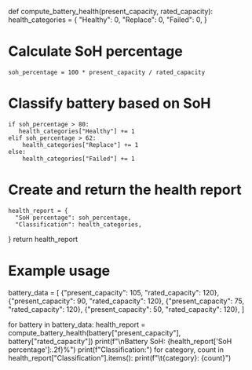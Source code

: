 def compute_battery_health(present_capacity, rated_capacity):
    health_categories = {
      "Healthy": 0,
      "Replace": 0,
      "Failed": 0,
  }

  # Calculate SoH percentage
    soh_percentage = 100 * present_capacity / rated_capacity

  # Classify battery based on SoH
    if soh_percentage > 80:
       health_categories["Healthy"] += 1
    elif soh_percentage > 62:
        health_categories["Replace"] += 1
    else:
        health_categories["Failed"] += 1

  # Create and return the health report
    health_report = {
      "SoH percentage": soh_percentage,
      "Classification": health_categories,
  }
  return health_report

# Example usage
battery_data = [
    {"present_capacity": 105, "rated_capacity": 120},
    {"present_capacity": 90, "rated_capacity": 120},
    {"present_capacity": 75, "rated_capacity": 120},
    {"present_capacity": 50, "rated_capacity": 120},
]

for battery in battery_data:
  health_report = compute_battery_health(battery["present_capacity"], battery["rated_capacity"])
  print(f"\nBattery SoH: {health_report['SoH percentage']:.2f}%")
  print(f"Classification:")
  for category, count in health_report["Classification"].items():
    print(f"\t{category}: {count}")

